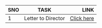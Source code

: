 | SNO | TASK | LINK   |
| :---|     :---:             | ---:   |
| 1   | Letter to Director    | [Click here](https://tender-blackwell-8b7899.netlify.app)  |

